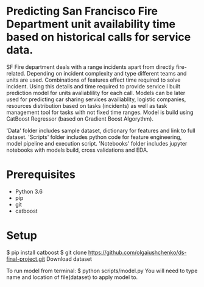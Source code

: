 # Predicting San Francisco Fire Department unit availability time based on historical calls for service data.
SF Fire department deals with a range incidents apart from directly fire-related. Depending on incident complexity and type different teams and units are used. Combinations of features effect time required to solve incident. Using this details and time required to provide service I built prediction model for units avaliablility for each call. 
Models can be later used for predicting car sharing services availiablity, logistic companies, resources distribution based on tasks (incidents) as well as task management tool for tasks with not fixed time ranges.
Model is build using CatBoost Regressor (based on Gradient Boost Algorythm).

'Data' folder includes sample dataset, dictionary for features and link to full dataset.
'Scripts' folder includes python code for feature engineering, model pipeline and execution script.
'Notebooks' folder includes jupyter notebooks with models build, cross validations and EDA.

# Prerequisites
- Python 3.6
- pip
- git
- catboost


# Setup
$ pip install catboost
$ git clone https://github.com/olgaiushchenko/ds-final-project.git
Download dataset 

To run model from terminal:
$ python scripts/model.py
You will need to type name and location of file(dataset) to apply model to.
